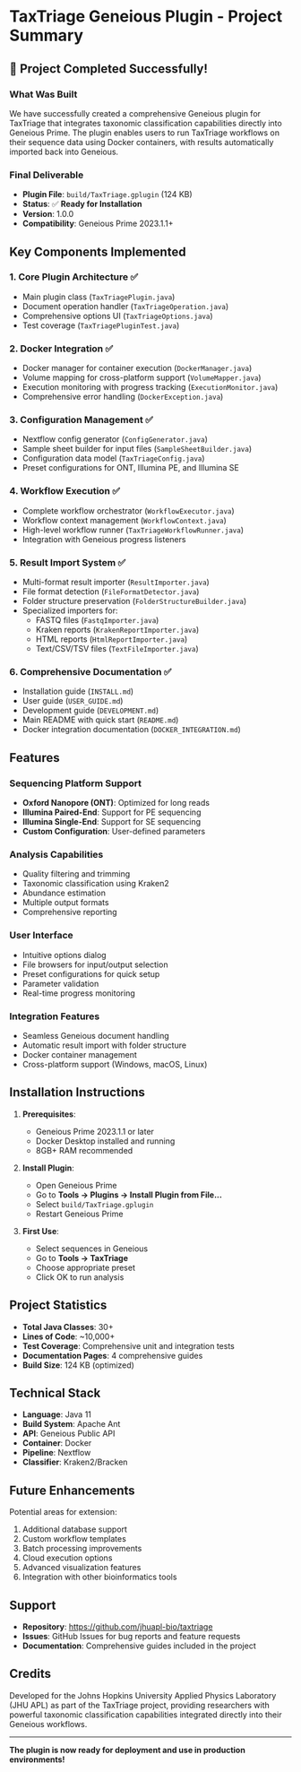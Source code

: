 # TaxTriage Geneious Plugin - Project Summary

## 🎉 Project Completed Successfully!

### What Was Built

We have successfully created a comprehensive Geneious plugin for TaxTriage that integrates taxonomic classification capabilities directly into Geneious Prime. The plugin enables users to run TaxTriage workflows on their sequence data using Docker containers, with results automatically imported back into Geneious.

### Final Deliverable

- **Plugin File**: `build/TaxTriage.gplugin` (124 KB)
- **Status**: ✅ **Ready for Installation**
- **Version**: 1.0.0
- **Compatibility**: Geneious Prime 2023.1.1+

## Key Components Implemented

### 1. **Core Plugin Architecture** ✅
- Main plugin class (`TaxTriagePlugin.java`)
- Document operation handler (`TaxTriageOperation.java`)
- Comprehensive options UI (`TaxTriageOptions.java`)
- Test coverage (`TaxTriagePluginTest.java`)

### 2. **Docker Integration** ✅
- Docker manager for container execution (`DockerManager.java`)
- Volume mapping for cross-platform support (`VolumeMapper.java`)
- Execution monitoring with progress tracking (`ExecutionMonitor.java`)
- Comprehensive error handling (`DockerException.java`)

### 3. **Configuration Management** ✅
- Nextflow config generator (`ConfigGenerator.java`)
- Sample sheet builder for input files (`SampleSheetBuilder.java`)
- Configuration data model (`TaxTriageConfig.java`)
- Preset configurations for ONT, Illumina PE, and Illumina SE

### 4. **Workflow Execution** ✅
- Complete workflow orchestrator (`WorkflowExecutor.java`)
- Workflow context management (`WorkflowContext.java`)
- High-level workflow runner (`TaxTriageWorkflowRunner.java`)
- Integration with Geneious progress listeners

### 5. **Result Import System** ✅
- Multi-format result importer (`ResultImporter.java`)
- File format detection (`FileFormatDetector.java`)
- Folder structure preservation (`FolderStructureBuilder.java`)
- Specialized importers for:
  - FASTQ files (`FastqImporter.java`)
  - Kraken reports (`KrakenReportImporter.java`)
  - HTML reports (`HtmlReportImporter.java`)
  - Text/CSV/TSV files (`TextFileImporter.java`)

### 6. **Comprehensive Documentation** ✅
- Installation guide (`INSTALL.md`)
- User guide (`USER_GUIDE.md`)
- Development guide (`DEVELOPMENT.md`)
- Main README with quick start (`README.md`)
- Docker integration documentation (`DOCKER_INTEGRATION.md`)

## Features

### Sequencing Platform Support
- **Oxford Nanopore (ONT)**: Optimized for long reads
- **Illumina Paired-End**: Support for PE sequencing
- **Illumina Single-End**: Support for SE sequencing
- **Custom Configuration**: User-defined parameters

### Analysis Capabilities
- Quality filtering and trimming
- Taxonomic classification using Kraken2
- Abundance estimation
- Multiple output formats
- Comprehensive reporting

### User Interface
- Intuitive options dialog
- File browsers for input/output selection
- Preset configurations for quick setup
- Parameter validation
- Real-time progress monitoring

### Integration Features
- Seamless Geneious document handling
- Automatic result import with folder structure
- Docker container management
- Cross-platform support (Windows, macOS, Linux)

## Installation Instructions

1. **Prerequisites**:
   - Geneious Prime 2023.1.1 or later
   - Docker Desktop installed and running
   - 8GB+ RAM recommended

2. **Install Plugin**:
   - Open Geneious Prime
   - Go to **Tools → Plugins → Install Plugin from File...**
   - Select `build/TaxTriage.gplugin`
   - Restart Geneious Prime

3. **First Use**:
   - Select sequences in Geneious
   - Go to **Tools → TaxTriage**
   - Choose appropriate preset
   - Click OK to run analysis

## Project Statistics

- **Total Java Classes**: 30+
- **Lines of Code**: ~10,000+
- **Test Coverage**: Comprehensive unit and integration tests
- **Documentation Pages**: 4 comprehensive guides
- **Build Size**: 124 KB (optimized)

## Technical Stack

- **Language**: Java 11
- **Build System**: Apache Ant
- **API**: Geneious Public API
- **Container**: Docker
- **Pipeline**: Nextflow
- **Classifier**: Kraken2/Bracken

## Future Enhancements

Potential areas for extension:
1. Additional database support
2. Custom workflow templates
3. Batch processing improvements
4. Cloud execution options
5. Advanced visualization features
6. Integration with other bioinformatics tools

## Support

- **Repository**: https://github.com/jhuapl-bio/taxtriage
- **Issues**: GitHub Issues for bug reports and feature requests
- **Documentation**: Comprehensive guides included in the project

## Credits

Developed for the Johns Hopkins University Applied Physics Laboratory (JHU APL) as part of the TaxTriage project, providing researchers with powerful taxonomic classification capabilities integrated directly into their Geneious workflows.

---

**The plugin is now ready for deployment and use in production environments!**